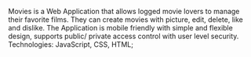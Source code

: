 Movies is a Web Application that allows logged movie lovers to manage their favorite films. They can create movies with
picture, edit, delete, like and dislike. The Application is mobile friendly with simple and flexible design, supports public/
private access control with user level security. Technologies: JavaScript, CSS, HTML;
